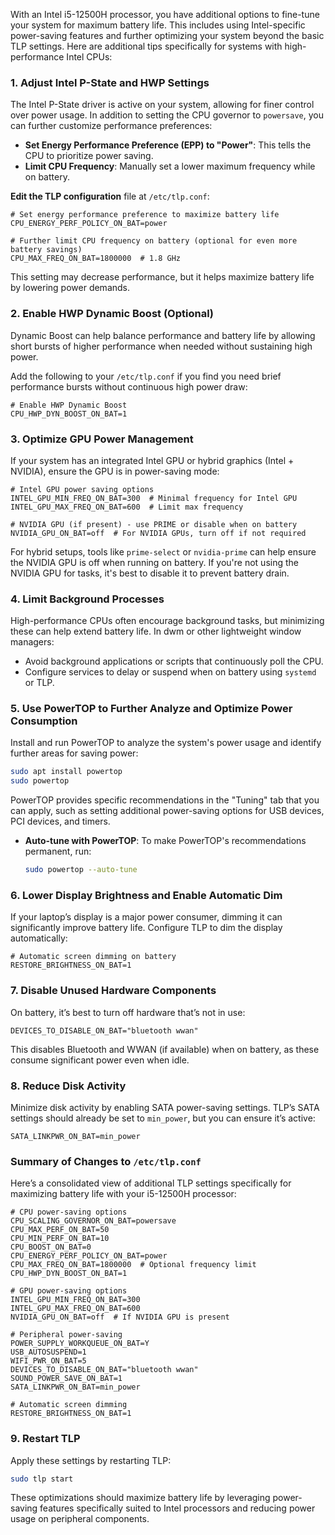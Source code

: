 With an Intel i5-12500H processor, you have additional options to fine-tune your system for maximum battery life. This includes using Intel-specific power-saving features and further optimizing your system beyond the basic TLP settings. Here are additional tips specifically for systems with high-performance Intel CPUs:

### 1. **Adjust Intel P-State and HWP Settings**

The Intel P-State driver is active on your system, allowing for finer control over power usage. In addition to setting the CPU governor to `powersave`, you can further customize performance preferences:

   - **Set Energy Performance Preference (EPP) to "Power"**: This tells the CPU to prioritize power saving.
   - **Limit CPU Frequency**: Manually set a lower maximum frequency while on battery.

   **Edit the TLP configuration** file at `/etc/tlp.conf`:

   ```plaintext
   # Set energy performance preference to maximize battery life
   CPU_ENERGY_PERF_POLICY_ON_BAT=power

   # Further limit CPU frequency on battery (optional for even more battery savings)
   CPU_MAX_FREQ_ON_BAT=1800000  # 1.8 GHz
   ```

   This setting may decrease performance, but it helps maximize battery life by lowering power demands.

### 2. **Enable HWP Dynamic Boost (Optional)**

Dynamic Boost can help balance performance and battery life by allowing short bursts of higher performance when needed without sustaining high power. 

   Add the following to your `/etc/tlp.conf` if you find you need brief performance bursts without continuous high power draw:

   ```plaintext
   # Enable HWP Dynamic Boost
   CPU_HWP_DYN_BOOST_ON_BAT=1
   ```

### 3. **Optimize GPU Power Management**

If your system has an integrated Intel GPU or hybrid graphics (Intel + NVIDIA), ensure the GPU is in power-saving mode:

   ```plaintext
   # Intel GPU power saving options
   INTEL_GPU_MIN_FREQ_ON_BAT=300  # Minimal frequency for Intel GPU
   INTEL_GPU_MAX_FREQ_ON_BAT=600  # Limit max frequency

   # NVIDIA GPU (if present) - use PRIME or disable when on battery
   NVIDIA_GPU_ON_BAT=off  # For NVIDIA GPUs, turn off if not required
   ```

For hybrid setups, tools like `prime-select` or `nvidia-prime` can help ensure the NVIDIA GPU is off when running on battery. If you're not using the NVIDIA GPU for tasks, it's best to disable it to prevent battery drain.

### 4. **Limit Background Processes**

High-performance CPUs often encourage background tasks, but minimizing these can help extend battery life. In dwm or other lightweight window managers:

   - Avoid background applications or scripts that continuously poll the CPU.
   - Configure services to delay or suspend when on battery using `systemd` or TLP.

### 5. **Use PowerTOP to Further Analyze and Optimize Power Consumption**

Install and run PowerTOP to analyze the system's power usage and identify further areas for saving power:

   ```bash
   sudo apt install powertop
   sudo powertop
   ```

   PowerTOP provides specific recommendations in the "Tuning" tab that you can apply, such as setting additional power-saving options for USB devices, PCI devices, and timers.

   - **Auto-tune with PowerTOP**: To make PowerTOP's recommendations permanent, run:
   
     ```bash
     sudo powertop --auto-tune
     ```

### 6. **Lower Display Brightness and Enable Automatic Dim**

If your laptop’s display is a major power consumer, dimming it can significantly improve battery life. Configure TLP to dim the display automatically:

   ```plaintext
   # Automatic screen dimming on battery
   RESTORE_BRIGHTNESS_ON_BAT=1
   ```

### 7. **Disable Unused Hardware Components**

On battery, it’s best to turn off hardware that’s not in use:

   ```plaintext
   DEVICES_TO_DISABLE_ON_BAT="bluetooth wwan"
   ```

This disables Bluetooth and WWAN (if available) when on battery, as these consume significant power even when idle.

### 8. **Reduce Disk Activity**

Minimize disk activity by enabling SATA power-saving settings. TLP’s SATA settings should already be set to `min_power`, but you can ensure it’s active:

   ```plaintext
   SATA_LINKPWR_ON_BAT=min_power
   ```

### Summary of Changes to `/etc/tlp.conf`

Here’s a consolidated view of additional TLP settings specifically for maximizing battery life with your i5-12500H processor:

```plaintext
# CPU power-saving options
CPU_SCALING_GOVERNOR_ON_BAT=powersave
CPU_MAX_PERF_ON_BAT=50
CPU_MIN_PERF_ON_BAT=10
CPU_BOOST_ON_BAT=0
CPU_ENERGY_PERF_POLICY_ON_BAT=power
CPU_MAX_FREQ_ON_BAT=1800000  # Optional frequency limit
CPU_HWP_DYN_BOOST_ON_BAT=1

# GPU power-saving options
INTEL_GPU_MIN_FREQ_ON_BAT=300
INTEL_GPU_MAX_FREQ_ON_BAT=600
NVIDIA_GPU_ON_BAT=off  # If NVIDIA GPU is present

# Peripheral power-saving
POWER_SUPPLY_WORKQUEUE_ON_BAT=Y
USB_AUTOSUSPEND=1
WIFI_PWR_ON_BAT=5
DEVICES_TO_DISABLE_ON_BAT="bluetooth wwan"
SOUND_POWER_SAVE_ON_BAT=1
SATA_LINKPWR_ON_BAT=min_power

# Automatic screen dimming
RESTORE_BRIGHTNESS_ON_BAT=1
```

### 9. **Restart TLP**

Apply these settings by restarting TLP:

```bash
sudo tlp start
```

These optimizations should maximize battery life by leveraging power-saving features specifically suited to Intel processors and reducing power usage on peripheral components.